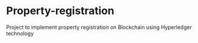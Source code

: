 # Property-registration
Project to implement property registration on Blockchain using Hyperledger technology
